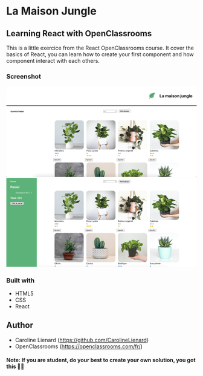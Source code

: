 # La Maison Jungle
## Learning React with OpenClassrooms

This is a little exercice from the React OpenClassrooms course. It cover the basics of React, you can learn how to create your first component and how component interact with each others.

### Screenshot

![](project.png)
![](project2.png)

### Built with

- HTML5
- CSS
- React

## Author

- Caroline Lienard (https://github.com/CarolineLienard)
- OpenClassrooms (https://openclassrooms.com/fr/) 

#### Note: If you are student, do your best to create your own solution, you got this 👍🏻

